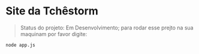 # Site da Tchêstorm
> Status do projeto: Em Desenvolvimento;
para rodar esse prejto na sua maquinam por favor digite:
```
node app.js
```
